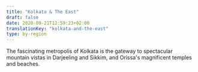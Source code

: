 ```yaml
---
title: "Kolkata & The East"
draft: false
date: 2020-09-21T12:59:23+02:00
translationKey: "kolkata-and-the-east"
type: by-region
---
```

The fascinating metropolis of Kolkata is the gateway to spectacular mountain vistas in Darjeeling and Sikkim, and Orissa's magnificent temples and beaches.
